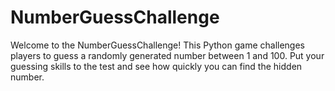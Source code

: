 # NumberGuessChallenge
Welcome to the NumberGuessChallenge! This Python game challenges players to guess a randomly generated number between 1 and 100. Put your guessing skills to the test and see how quickly you can find the hidden number. 
